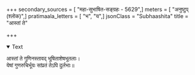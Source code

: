 +++
secondary_sources = [ "महा-सुभाषित-सङ्ग्रहः - 5629",]
meters = [ "अनुष्टुप् (श्लोक)",]
pratimaala_letters = [ "भ", "य",]
jsonClass = "Subhaashita"
title = "आस्तां ते"

+++

<details open><summary>Text</summary>

आस्तां ते गुणिनस्तावद् भूषिताशेषभूतलाः।  
येषां गुणरुचिर्भूयः सांप्रतं तेऽपि दुर्लभाः॥
</details>
